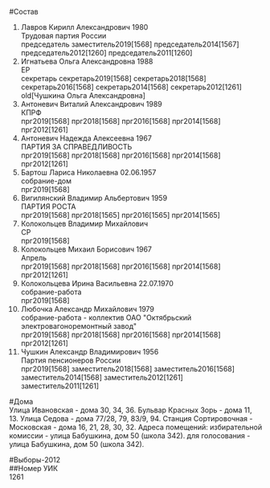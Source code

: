 #Состав  
1. Лавров Кирилл Александрович 1980  
    Трудовая партия России  
    председатель заместитель2019[1568] председатель2014[1567] председатель2012[1260] председатель2011[1260]  
2. Игнатьева Ольга Александровна 1988  
    ЕР  
    секретарь секретарь2019[1568] секретарь2018[1568] секретарь2016[1568] секретарь2014[1568] секретарь2012[1261] old[Чушкина Ольга Александровна]  
3. Антоневич Виталий Александрович 1989  
    КПРФ  
    прг2019[1568] прг2018[1568] прг2016[1568] прг2014[1568] прг2012[1261]  
4. Антоневич Надежда Алексеевна 1967  
    ПАРТИЯ ЗА СПРАВЕДЛИВОСТЬ  
    прг2019[1568] прг2018[1568] прг2016[1568] прг2014[1568] прг2012[1261]  
5. Бартош Лариса Николаевна 02.06.1957  
    собрание-дом  
    прг2019[1568]  
6. Вигилянский Владимир Альбертович 1959  
    ПАРТИЯ РОСТА  
    прг2019[1568] прг2018[1565] прг2016[1565] прг2014[1565]  
7. Колокольцев Владимир Михайлович  
    СР  
    прг2019[1568]  
8. Колокольцев Михаил Борисович 1967  
    Апрель  
    прг2019[1568] прг2018[1568] прг2016[1568] прг2014[1568] прг2012[1261]  
9. Колокольцева Ирина Васильевна 22.07.1970  
    собрание-работа  
    прг2019[1568]  
10. Любочка Александр Михайлович 1979  
    собрание-работа - коллектив ОАО "Октябрьский электровагоноремонтный завод"  
    прг2019[1568] прг2018[1568] прг2016[1568] прг2014[1568] прг2012[1261]  
11. Чушкин Александр Владимирович 1956  
    Партия пенсионеров России  
    прг2019[1568] заместитель2018[1568] заместитель2016[1568] заместитель2014[1568] заместитель2012[1261] заместитель2011[1261]  
  
#Дома  
Улица Ивановская - дома 30, 34, 36. Бульвар Красных Зорь - дома 11, 13. Улица Седова - дома 77/28, 79, 83/9, 94. Станция Сортировочная - Московская - дома 16, 21, 28, 30, 32. Адреса помещений: избирательной комиссии - улица Бабушкина, дом 50 (школа 342). для голосования - улица Бабушкина, дом 50 (школа 342).  
  
#Выборы-2012  
##Номер УИК  
1261  
